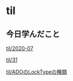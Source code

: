 # til

## 今日学んだこと

[til/2020\-07](https://github.com/tokiohamamatsu/til/blob/master/tir/2020-07.md#31)

[til/31](https://github.com/tokiohamamatsu/til/blob/master/%E6%B4%BB%E5%8B%95%E8%A8%98%E9%8C%B2/07/31.md)

[til/ADOのLockTypeの種類](https://github.com/tokiohamamatsu/til/blob/master/VB/ADO%E3%81%AELockType%E3%81%AE%E7%A8%AE%E9%A1%9E.md)